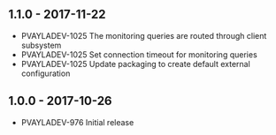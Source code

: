 ## 1.1.0 - 2017-11-22
- PVAYLADEV-1025 The monitoring queries are routed through client subsystem
- PVAYLADEV-1025 Set connection timeout for monitoring queries
- PVAYLADEV-1025 Update packaging to create default external configuration

## 1.0.0 - 2017-10-26
- PVAYLADEV-976 Initial release
